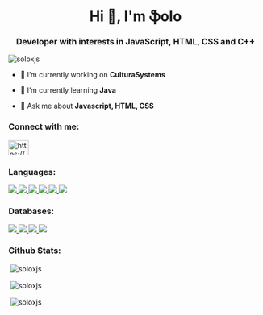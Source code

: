 <h1 align="center">Hi 👋, I'm ֆolo</h1>
<h3 align="center">Developer with interests in JavaScript, HTML, CSS and C++
</h3>

<p align="left"> <img src="https://komarev.com/ghpvc/?username=soloxjs&label=Profile%20views&color=0e75b6&style=flat&color=0d1117&style=flat-square&label=views" alt="soloxjs" /> </p>

- 🔭 I’m currently working on **CulturaSystems**

- 🌱 I’m currently learning **Java**

- 💬 Ask me about **Javascript, HTML, CSS**

<h3 align="left">Connect with me:</h3>
<p align="left">
<a href="https://discord.gg/ZsaRZETQpu" target="blank"><img align="center" src="https://raw.githubusercontent.com/rahuldkjain/github-profile-readme-generator/master/src/images/icons/Social/discord.svg" alt="https://discord.gg/ZsaRZETQpu" height="30" width="40" /></a>
</p>

<h3 align="left">Languages:</h3>
<a href="https://www.javascript.com/" target="_blank"> <img src="https://img.shields.io/badge/JavaScript-323330?style=for-the-badge&logo=javascript&logoColor=F7DF1E"/> </a>
<a href="https://developer.mozilla.org/de/docs/Learn/Getting_started_with_the_web/HTML_basics" target="_blank"> <img src="https://img.shields.io/badge/HTML5-E34F26?style=for-the-badge&logo=html5&logoColor=white"/> </a>
<a href="https://developer.mozilla.org/de/docs/Web/CSS" target="_blank"> <img src="https://img.shields.io/badge/CSS3-1572B6?style=for-the-badge&logo=css3&logoColor=white"/> </a>
<a href="https://www.python.org/" target="_blank"> <img src="https://img.shields.io/badge/Python-FFD43B?style=for-the-badge&logo=python&logoColor=darkgreen"/> </a>
<a href="https://www.java.com/" target="_blank"> <img src="https://img.shields.io/badge/Java-ED8B00?style=for-the-badge&logo=java&logoColor=white"/> </a>
<a href="https://www.json.org/json-en.html" target="_blank"> <img src="https://img.shields.io/badge/json-5E5C5C?style=for-the-badge&logo=json&logoColor=white"/> </a>

<h3 align="left">Databases:</h3>
<a href="https://www.mysql.com/" target="_blank"> <img src="https://img.shields.io/badge/MySQL-00000F?style=for-the-badge&logo=mysql&logoColor=white"/> </a>
<a href="https://www.mongodb.com/" target="_blank"> <img src="https://img.shields.io/badge/MongoDB-white?style=for-the-badge&logo=mongodb&logoColor=4EA94B"/> </a>
<a href="https://www.sqlite.org/index.html" target="_blank"> <img src="https://img.shields.io/badge/SQLite-07405E?style=for-the-badge&logo=sqlite&logoColor=white"/> </a>
<a href="https://www.postgresql.org/" target="_blank"> <img src="https://img.shields.io/badge/PostgreSQL-316192?style=for-the-badge&logo=postgresql&logoColor=white"/> </a>

<h3 align="left">Github Stats:</h3>
<p>&nbsp;<img align="center" src="https://github-readme-stats.vercel.app/api?username=soloxjs&show_icons=true&hide_border=true&bg_color=0d1117&text_color=ffffff&icon_color=ffffff&title_color=ffffff&locale=en" alt="soloxjs" /></p>
<p>&nbsp;<img align="center" src="https://github-readme-stats.vercel.app/api/top-langs/?username=soloxjs&hide_border=true&bg_color=0d1117&text_color=ffffff&icon_color=ffffff&title_color=ffffff&langs_count=8" alt="soloxjs" /></p>
<p>&nbsp;<img align="center" src="https://github-readme-streak-stats.herokuapp.com?user=soloxjs&theme=dark&hide_border=true&background=0d1117&ring=ffffff&currStreakNum=ffffff&fire=ffffff&currStreakLabel=ffffff" alt="soloxjs" /></p>


